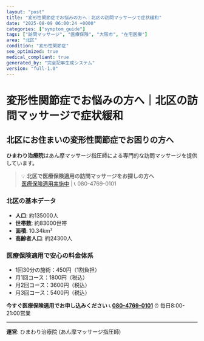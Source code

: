 ```yaml
---
layout: "post"
title: "変形性関節症でお悩みの方へ｜北区の訪問マッサージで症状緩和"
date: "2025-08-09 06:00:24 +0000"
categories: ["symptom_guide"]
tags: ["訪問マッサージ", "医療保険", "大阪市", "在宅医療"]
area: "北区"
condition: "変形性関節症"
seo_optimized: true
medical_compliant: true
generated_by: "完全記事生成システム"
version: "full-1.0"
---
```



# 変形性関節症でお悩みの方へ｜北区の訪問マッサージで症状緩和

## 北区にお住まいの変形性関節症でお困りの方へ

**ひまわり治療院**はあん摩マッサージ指圧師による専門的な訪問マッサージを提供しています。

> 💡 **北区で医療保険適用の訪問マッサージをお探しの方へ**  
> [医療保険適用実施中](https://peraichi.com/landing_pages/view/himawari-massage/) | 📞 080-4769-0101

### 北区の基本データ
- **人口**: 約135000人
- **世帯数**: 約83000世帯
- **面積**: 10.34km²
- **高齢者人口**: 約24300人

### 医療保険適用で安心の料金体系
- 1回30分の施術：450円（1割負担）
- 月1回コース：1800円（税込）
- 月2回コース：3600円（税込）
- 月3回コース：5400円（税込）

**今すぐ医療保険適用でお申し込みください**
📞 **[080-4769-0101](tel:080-4769-0101)**
⏰ 毎日8:00-21:00営業

---
**運営**: ひまわり治療院 (あん摩マッサージ指圧師)

